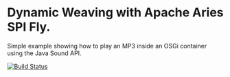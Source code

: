 # Dynamic Weaving with Apache Aries SPI Fly.
 
Simple example showing how to play an MP3 inside an OSGi container using the Java Sound API.

[![Build Status](https://travis-ci.org/axiopisty/osgi.mp3spi.integration.svg?branch=dynamic-weaving)](https://travis-ci.org/axiopisty/osgi.mp3spi.integration)
